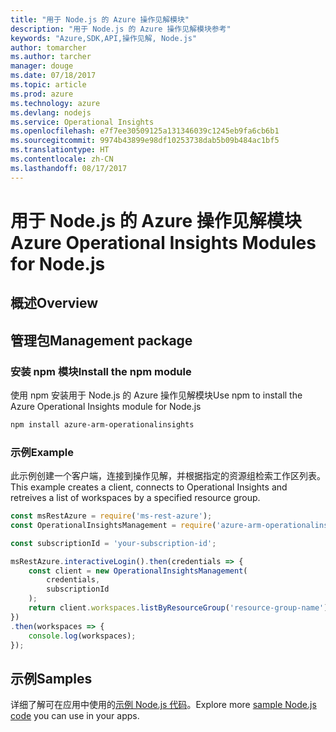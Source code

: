 ```yaml
---
title: "用于 Node.js 的 Azure 操作见解模块"
description: "用于 Node.js 的 Azure 操作见解模块参考"
keywords: "Azure,SDK,API,操作见解, Node.js"
author: tomarcher
ms.author: tarcher
manager: douge
ms.date: 07/18/2017
ms.topic: article
ms.prod: azure
ms.technology: azure
ms.devlang: nodejs
ms.service: Operational Insights
ms.openlocfilehash: e7f7ee30509125a131346039c1245eb9fa6cb6b1
ms.sourcegitcommit: 9974b43899e98df10253738dab5b09b484ac1bf5
ms.translationtype: HT
ms.contentlocale: zh-CN
ms.lasthandoff: 08/17/2017
---
```

# <a name="azure-operational-insights-modules-for-nodejs"></a><span data-ttu-id="87038-104">用于 Node.js 的 Azure 操作见解模块</span><span class="sxs-lookup"><span data-stu-id="87038-104">Azure Operational Insights Modules for Node.js</span></span>

## <a name="overview"></a><span data-ttu-id="87038-105">概述</span><span class="sxs-lookup"><span data-stu-id="87038-105">Overview</span></span>

## <a name="management-package"></a><span data-ttu-id="87038-106">管理包</span><span class="sxs-lookup"><span data-stu-id="87038-106">Management package</span></span>

### <a name="install-the-npm-module"></a><span data-ttu-id="87038-107">安装 npm 模块</span><span class="sxs-lookup"><span data-stu-id="87038-107">Install the npm module</span></span>

<span data-ttu-id="87038-108">使用 npm 安装用于 Node.js 的 Azure 操作见解模块</span><span class="sxs-lookup"><span data-stu-id="87038-108">Use npm to install the Azure Operational Insights module for Node.js</span></span>

```bash
npm install azure-arm-operationalinsights
```

### <a name="example"></a><span data-ttu-id="87038-109">示例</span><span class="sxs-lookup"><span data-stu-id="87038-109">Example</span></span> 

<span data-ttu-id="87038-110">此示例创建一个客户端，连接到操作见解，并根据指定的资源组检索工作区列表。</span><span class="sxs-lookup"><span data-stu-id="87038-110">This example creates a client, connects to Operational Insights and retreives a list of workspaces by a specified resource group.</span></span>

```javascript
const msRestAzure = require('ms-rest-azure');
const OperationalInsightsManagement = require('azure-arm-operationalinsights');

const subscriptionId = 'your-subscription-id';

msRestAzure.interactiveLogin().then(credentials => {
    const client = new OperationalInsightsManagement(
        credentials,
        subscriptionId
    );
    return client.workspaces.listByResourceGroup('resource-group-name');
})
.then(workspaces => {
    console.log(workspaces);
});
``` 

## <a name="samples"></a><span data-ttu-id="87038-111">示例</span><span class="sxs-lookup"><span data-stu-id="87038-111">Samples</span></span>

<span data-ttu-id="87038-112">详细了解可在应用中使用的[示例 Node.js 代码](https://azure.microsoft.com/resources/samples/?platform=nodejs)。</span><span class="sxs-lookup"><span data-stu-id="87038-112">Explore more [sample Node.js code](https://azure.microsoft.com/resources/samples/?platform=nodejs) you can use in your apps.</span></span>
